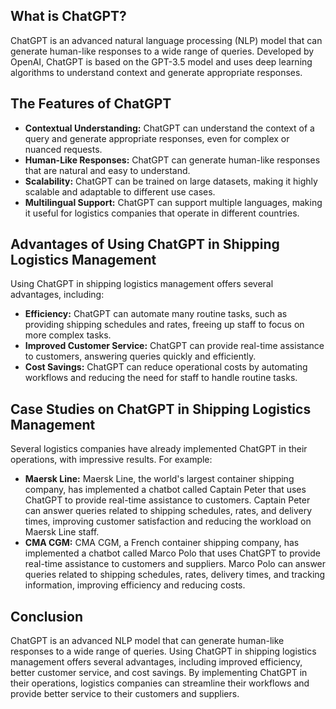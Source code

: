 
What is ChatGPT?
----------------

ChatGPT is an advanced natural language processing (NLP) model that can generate human-like responses to a wide range of queries. Developed by OpenAI, ChatGPT is based on the GPT-3.5 model and uses deep learning algorithms to understand context and generate appropriate responses.

The Features of ChatGPT
-----------------------

* **Contextual Understanding:** ChatGPT can understand the context of a query and generate appropriate responses, even for complex or nuanced requests.
* **Human-Like Responses:** ChatGPT can generate human-like responses that are natural and easy to understand.
* **Scalability:** ChatGPT can be trained on large datasets, making it highly scalable and adaptable to different use cases.
* **Multilingual Support:** ChatGPT can support multiple languages, making it useful for logistics companies that operate in different countries.

Advantages of Using ChatGPT in Shipping Logistics Management
------------------------------------------------------------

Using ChatGPT in shipping logistics management offers several advantages, including:

* **Efficiency:** ChatGPT can automate many routine tasks, such as providing shipping schedules and rates, freeing up staff to focus on more complex tasks.
* **Improved Customer Service:** ChatGPT can provide real-time assistance to customers, answering queries quickly and efficiently.
* **Cost Savings:** ChatGPT can reduce operational costs by automating workflows and reducing the need for staff to handle routine tasks.

Case Studies on ChatGPT in Shipping Logistics Management
--------------------------------------------------------

Several logistics companies have already implemented ChatGPT in their operations, with impressive results. For example:

* **Maersk Line:** Maersk Line, the world's largest container shipping company, has implemented a chatbot called Captain Peter that uses ChatGPT to provide real-time assistance to customers. Captain Peter can answer queries related to shipping schedules, rates, and delivery times, improving customer satisfaction and reducing the workload on Maersk Line staff.
* **CMA CGM:** CMA CGM, a French container shipping company, has implemented a chatbot called Marco Polo that uses ChatGPT to provide real-time assistance to customers and suppliers. Marco Polo can answer queries related to shipping schedules, rates, delivery times, and tracking information, improving efficiency and reducing costs.

Conclusion
----------

ChatGPT is an advanced NLP model that can generate human-like responses to a wide range of queries. Using ChatGPT in shipping logistics management offers several advantages, including improved efficiency, better customer service, and cost savings. By implementing ChatGPT in their operations, logistics companies can streamline their workflows and provide better service to their customers and suppliers.
